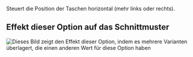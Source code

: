 Steuert die Position der Taschen horizontal (mehr links oder rechts).

## Effekt dieser Option auf das Schnittmuster

![Dieses Bild zeigt den Effekt dieser Option, indem es mehrere Varianten überlagert, die einen anderen Wert für diese Option haben](carlton_pocketplacementhorizontal_sample.svg "Effekt dieser Option auf das Schnittmuster")
